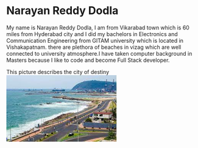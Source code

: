 # Narayan Reddy Dodla
My name is Narayan Reddy Dodla, I am from Vikarabad town which is 60 miles from Hyderabad city and I did my bachelors in Electronics and Communication Engineering from GITAM university which is located in Vishakapatnam. there are plethora of beaches in vizag which are well connected to university atmosphere.I have taken computer background in Masters because I like to code and become Full Stack developer.

This picture describes the city of destiny ![This picture describes the city of destiny](vizag.jpg)
